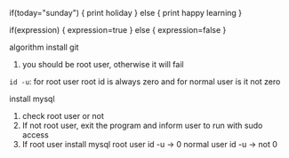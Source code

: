 if(today="sunday") {
    print holiday
}
else {
    print happy learning
}

if(expression) {
    expression=true
}
else {
    expression=false
}

algorithm
install git
1. you should be root user, otherwise it will fail

`id -u`: for root user root id is always zero and for normal user is it not zero

install mysql
1. check root user or not
2. If not root user, exit the program and inform user to run with sudo access
3. If root user install mysql
root user id -u -> 0
normal user id -u -> not 0
